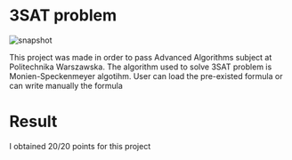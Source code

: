 # 3SAT problem
![snapshot](https://github.com/enggardwiprihastomo/3SAT-problem/blob/master/snapshot.png)

This project was made in order to pass Advanced Algorithms subject at Politechnika Warszawska. The algorithm used to solve 3SAT problem is Monien-Speckenmeyer algotihm.
User can load the pre-existed formula or can write manually the formula

# Result
I obtained 20/20 points for this project
